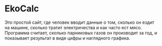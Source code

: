# EkoCalc
Это простой сайт, где человек вводит данные о том, сколько он ездит на машине, сколько тратит электричества и как часто ест мясо. Программа считает, сколько парниковых газов он производит за год, и показывает результат в виде цифры и наглядного графика.
